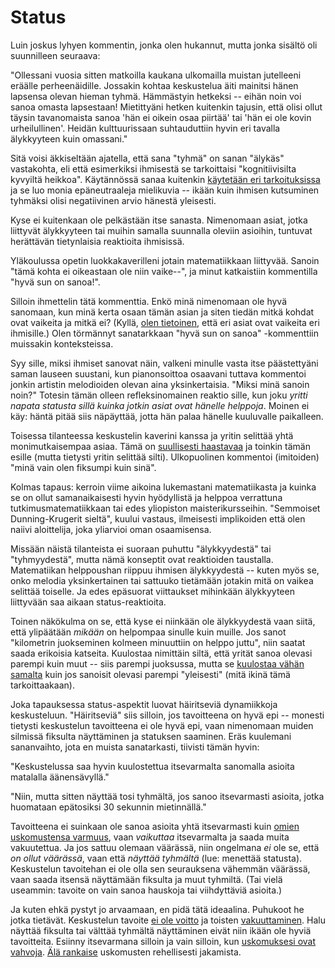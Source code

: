 # Status

Luin joskus lyhyen kommentin, jonka olen hukannut, mutta jonka sisältö oli suunnilleen seuraava:

"Ollessani vuosia sitten matkoilla kaukana ulkomailla muistan jutelleeni eräälle perheenäidille. Jossakin kohtaa keskustelua äiti mainitsi hänen lapsensa olevan hieman tyhmä. Hämmästyin hetkeksi -- eihän noin voi sanoa omasta lapsestaan! Mietittyäni hetken kuitenkin tajusin, että olisi ollut täysin tavanomaista sanoa 'hän ei oikein osaa piirtää' tai 'hän ei ole kovin urheilullinen'. Heidän kulttuurissaan suhtauduttiin hyvin eri tavalla älykkyyteen kuin omassani."

Sitä voisi äkkiseltään ajatella, että sana "tyhmä" on sanan "älykäs" vastakohta, eli että esimerkiksi ihmisestä se tarkoittaisi "kognitiivisilta kyvyiltä heikkoa". Käytännössä sanaa kuitenkin [käytetään eri tarkoituksissa](https://fi.wiktionary.org/wiki/tyhm%C3%A4) ja se luo monia epäneutraaleja mielikuvia -- ikään kuin ihmisen kutsuminen tyhmäksi olisi negatiivinen arvio hänestä yleisesti.

Kyse ei kuitenkaan ole pelkästään itse sanasta. Nimenomaan asiat, jotka liittyvät älykkyyteen tai muihin samalla suunnalla oleviin asioihin, tuntuvat herättävän tietynlaisia reaktioita ihmisissä.

Yläkoulussa opetin luokkakaverilleni jotain matematiikkaan liittyvää. Sanoin "tämä kohta ei oikeastaan ole niin vaike--", ja minut katkaistiin kommentilla "hyvä sun on sanoa!".

Silloin ihmettelin tätä kommenttia. Enkö minä nimenomaan ole hyvä sanomaan, kun minä kerta osaan tämän asian ja siten tiedän mitkä kohdat ovat vaikeita ja mitkä ei? (Kyllä, [olen tietoinen](/epi/reflektointi), että eri asiat ovat vaikeita eri ihmisille.) Olen törmännyt sanatarkkaan "hyvä sun on sanoa" -kommenttiin muissakin konteksteissa.

Syy sille, miksi ihmiset sanovat näin, valkeni minulle vasta itse päästettyäni saman lauseen suustani, kun pianonsoittoa osaavani tuttava kommentoi jonkin artistin melodioiden olevan aina yksinkertaisia. "Miksi minä sanoin noin?" Totesin tämän olleen refleksinomainen reaktio sille, kun joku *yritti napata statusta sillä kuinka jotkin asiat ovat hänelle helppoja*. Moinen ei käy: häntä pitää siis näpäyttää, jotta hän palaa hänelle kuuluvalle paikalleen.

Toisessa tilanteessa keskustelin kaverini kanssa ja yritin selittää yhtä monimutkaisempaa asiaa. Tämä on [suullisesti haastavaa](/epi/lokaali_kommunikaatio) ja toinkin tämän esille (mutta tietysti yritin selittää silti). Ulkopuolinen kommentoi (imitoiden) "minä vain olen fiksumpi kuin sinä".

Kolmas tapaus: kerroin viime aikoina lukemastani matematiikasta ja kuinka se on ollut samanaikaisesti hyvin hyödyllistä ja helppoa verrattuna tutkimusmatematiikkaan tai edes yliopiston maisterikursseihin. "Semmoiset Dunning-Krugerit sieltä", kuului vastaus, ilmeisesti implikoiden että olen naiivi aloittelija, joka yliarvioi oman osaamisensa.

Missään näistä tilanteista ei suoraan puhuttu "älykkyydestä" tai "tyhmyydestä", mutta nämä konseptit ovat reaktioiden taustalla. Matematiikan helppoushan riippuu ihmisen älykkyydestä -- kuten myös se, onko melodia yksinkertainen tai sattuuko tietämään jotakin mitä on vaikea selittää toiselle. Ja edes epäsuorat viittaukset mihinkään älykkyyteen liittyvään saa aikaan status-reaktioita.

Toinen näkökulma on se, että kyse ei niinkään ole älykkyydestä vaan siitä, että ylipäätään *mikään* on helpompaa sinulle kuin muille. Jos sanot "kilometrin juokseminen kolmeen minuuttiin on helppo juttu", niin saatat saada erikoisia katseita. Kuulostaa nimittäin siltä, että yrität sanoa olevasi parempi kuin muut -- siis parempi juoksussa, mutta se [kuulostaa vähän samalta](/epi/sumuiset_ajatukset) kuin jos sanoisit olevasi parempi "yleisesti" (mitä ikinä tämä tarkoittaakaan).

Joka tapauksessa status-aspektit luovat häiritseviä dynamiikkoja keskusteluun. "Häiritseviä" siis silloin, jos tavoitteena on hyvä epi -- monesti tietysti keskustelun tavoitteena ei ole hyvä epi, vaan nimenomaan muiden silmissä fiksulta näyttäminen ja statuksen saaminen. Eräs kuulemani sananvaihto, jota en muista sanatarkasti, tiivisti tämän hyvin:

"Keskustelussa saa hyvin kuulostettua itsevarmalta sanomalla asioita matalalla äänensävyllä."

"Niin, mutta sitten näyttää tosi tyhmältä, jos sanoo itsevarmasti asioita, jotka huomataan epätosiksi 30 sekunnin mietinnällä."

Tavoitteena ei suinkaan ole sanoa asioita yhtä itsevarmasti kuin [omien uskomustensa varmuus](/epi/probabilistinen_ajattelu), vaan *vaikuttaa* itsevarmalta ja saada muita vakuutettua. Ja jos sattuu olemaan väärässä, niin ongelmana *ei* ole se, että *on ollut väärässä*, vaan että *näyttää tyhmältä* (lue: menettää statusta). Keskustelun tavoitehan ei ole olla sen seurauksena vähemmän väärässä, vaan saada itsensä näyttämään fiksulta ja muut tyhmiltä. (Tai vielä useammin: tavoite on vain sanoa hauskoja tai viihdyttäviä asioita.)

Ja kuten ehkä pystyt jo arvaamaan, en pidä tätä ideaalina. Puhukoot he jotka tietävät. Keskustelun tavoite [ei ole voitto](/epi/miksi_uskot) ja toisten [vakuuttaminen](/epi/vakuuttamisesta). Halu näyttää fiksulta tai välttää tyhmältä näyttäminen eivät niin ikään ole hyviä tavoitteita. Esiinny itsevarmana silloin ja vain silloin, kun [uskomuksesi ovat vahvoja](/epi/sumuiset_ajatukset). [Älä rankaise](/epi/insentiivit) uskomusten rehellisesti jakamista.
